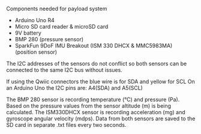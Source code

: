 Components needed for payload system
- Arduino Uno R4
- Micro SD card reader & microSD card
- 9V battery
- BMP 280 (pressure sensor)
- SparkFun 9DoF IMU Breakout (ISM 330 DHCX & MMC5983MA)	(position sensor)

The I2C addresses of the sensors do not conflict so both sensors can be connected to the same I2C bus without issues.


If using the Qwiic connectors the blue wire is for SDA and yellow for SCL
On an Arduino Uno the I2C pins are: A4(SDA) and A5(SCL)






The BMP 280 sensor is recording temperature (°C) and pressure (Pa). Based on the pressure values from the sensor altitude (m) is being calculated. The ISM330DHCX sensor is recording acceleration (mg) and gyroscope angular velocity (mdps). Data from both sensors are saved to the SD card in separate .txt files every two seconds.







